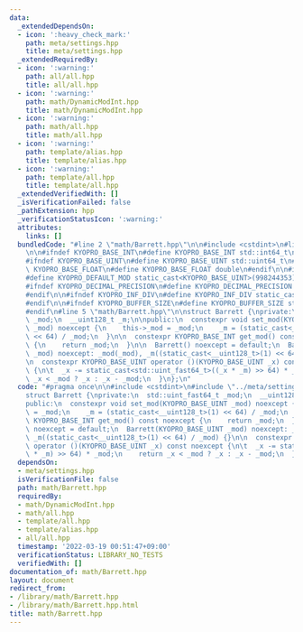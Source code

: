 ```yaml
---
data:
  _extendedDependsOn:
  - icon: ':heavy_check_mark:'
    path: meta/settings.hpp
    title: meta/settings.hpp
  _extendedRequiredBy:
  - icon: ':warning:'
    path: all/all.hpp
    title: all/all.hpp
  - icon: ':warning:'
    path: math/DynamicModInt.hpp
    title: math/DynamicModInt.hpp
  - icon: ':warning:'
    path: math/all.hpp
    title: math/all.hpp
  - icon: ':warning:'
    path: template/alias.hpp
    title: template/alias.hpp
  - icon: ':warning:'
    path: template/all.hpp
    title: template/all.hpp
  _extendedVerifiedWith: []
  _isVerificationFailed: false
  _pathExtension: hpp
  _verificationStatusIcon: ':warning:'
  attributes:
    links: []
  bundledCode: "#line 2 \"math/Barrett.hpp\"\n\n#include <cstdint>\n#line 3 \"meta/settings.hpp\"\
    \n\n#ifndef KYOPRO_BASE_INT\n#define KYOPRO_BASE_INT std::int64_t\n#endif\n\n\
    #ifndef KYOPRO_BASE_UINT\n#define KYOPRO_BASE_UINT std::uint64_t\n#endif\n\n#ifndef\
    \ KYOPRO_BASE_FLOAT\n#define KYOPRO_BASE_FLOAT double\n#endif\n\n#ifndef KYOPRO_DEFAULT_MOD\n\
    #define KYOPRO_DEFAULT_MOD static_cast<KYOPRO_BASE_UINT>(998244353)\n#endif\n\n\
    #ifndef KYOPRO_DECIMAL_PRECISION\n#define KYOPRO_DECIMAL_PRECISION static_cast<KYOPRO_BASE_UINT>(12)\n\
    #endif\n\n#ifndef KYOPRO_INF_DIV\n#define KYOPRO_INF_DIV static_cast<KYOPRO_BASE_UINT>(3)\n\
    #endif\n\n#ifndef KYOPRO_BUFFER_SIZE\n#define KYOPRO_BUFFER_SIZE static_cast<KYOPRO_BASE_UINT>(2048)\n\
    #endif\n#line 5 \"math/Barrett.hpp\"\n\nstruct Barrett {\nprivate:\n  std::uint_fast64_t\
    \ _mod;\n  __uint128_t _m;\n\npublic:\n  constexpr void set_mod(KYOPRO_BASE_UINT\
    \ _mod) noexcept {\n    this->_mod = _mod;\n    _m = (static_cast<__uint128_t>(1)\
    \ << 64) / _mod;\n  }\n\n  constexpr KYOPRO_BASE_INT get_mod() const noexcept\
    \ {\n    return _mod;\n  }\n\n  Barrett() noexcept = default;\n  Barrett(KYOPRO_BASE_UINT\
    \ _mod) noexcept: _mod(_mod), _m((static_cast<__uint128_t>(1) << 64) / _mod) {}\n\
    \n  constexpr KYOPRO_BASE_UINT operator ()(KYOPRO_BASE_UINT _x) const noexcept\
    \ {\n\t  _x -= static_cast<std::uint_fast64_t>((_x * _m) >> 64) * _mod;\n    return\
    \ _x < _mod ? _x : _x - _mod;\n  }\n};\n"
  code: "#pragma once\n\n#include <cstdint>\n#include \"../meta/settings.hpp\"\n\n\
    struct Barrett {\nprivate:\n  std::uint_fast64_t _mod;\n  __uint128_t _m;\n\n\
    public:\n  constexpr void set_mod(KYOPRO_BASE_UINT _mod) noexcept {\n    this->_mod\
    \ = _mod;\n    _m = (static_cast<__uint128_t>(1) << 64) / _mod;\n  }\n\n  constexpr\
    \ KYOPRO_BASE_INT get_mod() const noexcept {\n    return _mod;\n  }\n\n  Barrett()\
    \ noexcept = default;\n  Barrett(KYOPRO_BASE_UINT _mod) noexcept: _mod(_mod),\
    \ _m((static_cast<__uint128_t>(1) << 64) / _mod) {}\n\n  constexpr KYOPRO_BASE_UINT\
    \ operator ()(KYOPRO_BASE_UINT _x) const noexcept {\n\t  _x -= static_cast<std::uint_fast64_t>((_x\
    \ * _m) >> 64) * _mod;\n    return _x < _mod ? _x : _x - _mod;\n  }\n};"
  dependsOn:
  - meta/settings.hpp
  isVerificationFile: false
  path: math/Barrett.hpp
  requiredBy:
  - math/DynamicModInt.hpp
  - math/all.hpp
  - template/all.hpp
  - template/alias.hpp
  - all/all.hpp
  timestamp: '2022-03-19 00:51:47+09:00'
  verificationStatus: LIBRARY_NO_TESTS
  verifiedWith: []
documentation_of: math/Barrett.hpp
layout: document
redirect_from:
- /library/math/Barrett.hpp
- /library/math/Barrett.hpp.html
title: math/Barrett.hpp
---
```

